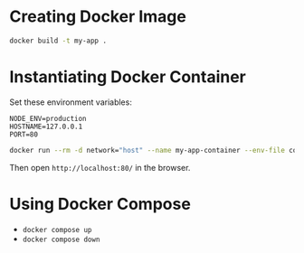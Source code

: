 # Creating Docker Image

```bash
docker build -t my-app .
```

# Instantiating Docker Container

Set these environment variables:

```
NODE_ENV=production
HOSTNAME=127.0.0.1
PORT=80
```

```bash
docker run --rm -d network="host" --name my-app-container --env-file config/.env.production my-app
```

Then open `http://localhost:80/` in the browser.

# Using Docker Compose

- `docker compose up`
- `docker compose down`